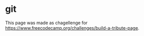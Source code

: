 # git
This page was made as chagellenge for https://www.freecodecamp.org/challenges/build-a-tribute-page. 
